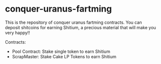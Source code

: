 # conquer-uranus-fartming

This is the repository of conquer uranus fartming contracts.
You can deposit shitcoins for earning Shitium, a precious material that will make you very happy!!

Contracts:

 - Pool Contract: Stake single token to earn Shitium
 - ScrapMaster: Stake Cake LP Tokens to earn Shitium

